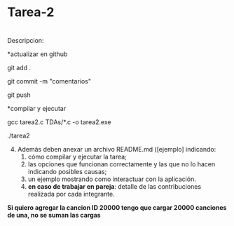# Tarea-2
# 
Descripcion:

*actualizar en github

git add .

git commit -m "comentarios"

git push


*compilar y ejecutar

gcc tarea2.c TDAs/*.c -o tarea2.exe

./tarea2

4. Además deben anexar un archivo README.md ([ejemplo] indicando:
    1. cómo compilar y ejecutar la tarea;
    2. las opciones que funcionan correctamente y las que no lo hacen indicando posibles causas;
    3. un ejemplo mostrando como interactuar con la aplicación.
    4. **en caso de trabajar en pareja**: detalle de las contribuciones realizada por cada integrante.

**Si quiero agregar la cancion ID 20000 tengo que cargar 20000 canciones de una, no se suman las cargas**
